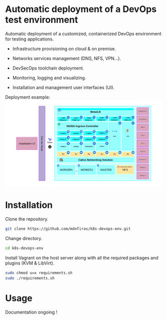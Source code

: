 # Automatic deployment of a DevOps test environment

Automatic deployment of a customized, containerized DevOps environment for testing applications.

- Infrastructure provisioning on cloud & on premise.

- Networks services management (DNS, NFS, VPN...).

- DevSecOps toolchain deployment.

- Monitoring, logging and visualizing.

- Installation and management user interfaces (UI).



Deployment example:
<img src='readme/deployment.png' style="display:inline-block">

# Installation

Clone the repository.

```bash
git clone https://github.com/mdnfiras/k8s-devops-env.git
```

Change directory.

```bash
cd k8s-devops-env
```

Install Vagrant on the host server along with all the required packages and plugins (KVM & LibVirt).


```bash
sudo chmod u=x requirements.sh
sudo ./requirements.sh
```

# Usage

Documentation ongoing !